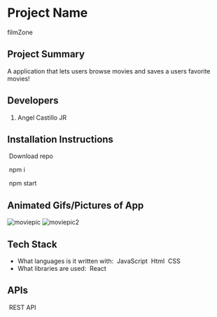 # Project Name
filmZone 
## Project Summary
A application that lets users browse movies and saves a users favorite movies!
## Developers
1. Angel Castillo JR
## Installation Instructions
​
Download repo


​ npm i

​ npm start
## Animated Gifs/Pictures of App
![moviepic](https://user-images.githubusercontent.com/79959345/199640571-d2d0a48d-88f0-4343-ae51-63ee7ae6fb24.PNG)
![moviepic2](https://user-images.githubusercontent.com/79959345/199640572-ae0bfcc4-09ae-4f2f-b255-6d55b8265ec8.PNG)


## Tech Stack
- What languages is it written with: 
​ JavaScript
​ Html
​ CSS
- What libraries are used: 
​ React 
## APIs
​ REST API
